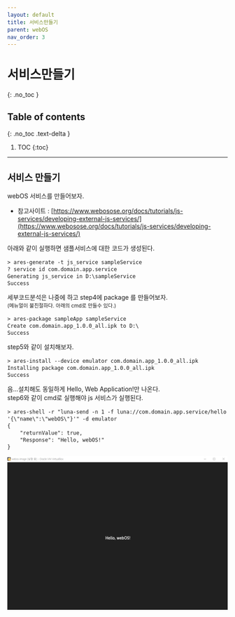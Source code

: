 ```yaml
---
layout: default
title: 서비스만들기
parent: webOS
nav_order: 3
---
```


# 서비스만들기
{: .no_toc }

## Table of contents
{: .no_toc .text-delta }

1. TOC
{:toc}

---

## 서비스 만들기
webOS 서비스를 만들어보자.<br>
* 참고사이트 : [https://www.webosose.org/docs/tutorials/js-services/developing-external-js-services/](https://www.webosose.org/docs/tutorials/js-services/developing-external-js-services/)

아래와 같이 실행하면 샘플서비스에 대한 코드가 생성된다.<br>

```
> ares-generate -t js_service sampleService
? service id com.domain.app.service
Generating js_service in D:\sampleService
Success
```

세부코드분석은 나중에 하고 step4에 package 를 만들어보자.<br>
<small>(메뉴얼이 불친절하다. 아래의 cmd로 만들수 있다.) </small>

```
> ares-package sampleApp sampleService
Create com.domain.app_1.0.0_all.ipk to D:\
Success
```

step5와 같이 설치해보자.<br>

```
> ares-install --device emulator com.domain.app_1.0.0_all.ipk
Installing package com.domain.app_1.0.0_all.ipk
Success
```

음...설치해도 동일하게 Hello, Web Application!만 나온다.<br>
step6와 같이 cmd로 실행해야 js 서비스가 실행된다.<br>

```
> ares-shell -r "luna-send -n 1 -f luna://com.domain.app.service/hello '{\"name\":\"webOS\"}'" -d emulator
{
    "returnValue": true,
    "Response": "Hello, webOS!"
}
```
![](./vbox_emulator_hello_webos.jpg)
